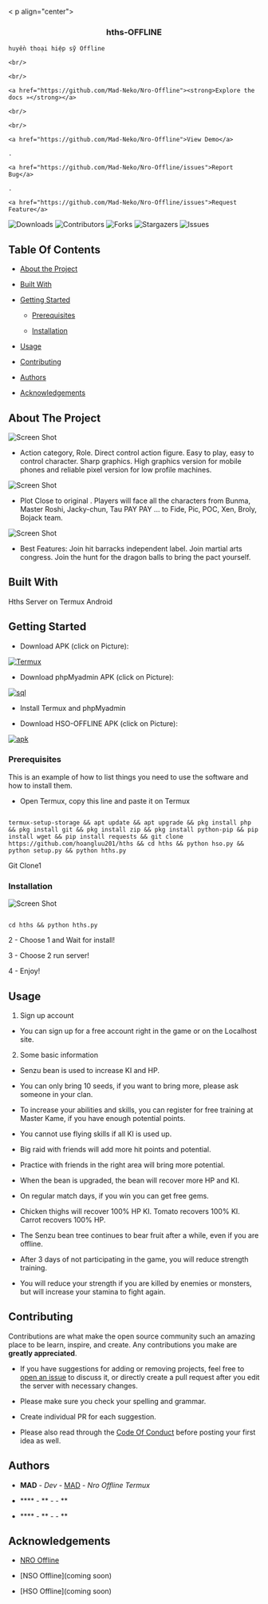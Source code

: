 
<br/>
< p align="center">

  <a href="https://github.com/Mad-Neko/Nro-Offline">

  </a>

  <h3 align="center">hths-OFFLINE</h3>

  <p align="center">

    huyền thoại hiệp sỹ Offline 

    <br/>

    <br/>

    <a href="https://github.com/Mad-Neko/Nro-Offline"><strong>Explore the docs »</strong></a>

    <br/>

    <br/>

    <a href="https://github.com/Mad-Neko/Nro-Offline">View Demo</a>

    .

    <a href="https://github.com/Mad-Neko/Nro-Offline/issues">Report Bug</a>

    .

    <a href="https://github.com/Mad-Neko/Nro-Offline/issues">Request Feature</a>

  </p>

</p>

![Downloads](https://img.shields.io/github/downloads/Mad-Neko/Nro-Offline/total) ![Contributors](https://img.shields.io/github/contributors/Mad-Neko/Nro-Offline?color=dark-green) ![Forks](https://img.shields.io/github/forks/Mad-Neko/Nro-Offline?style=social) ![Stargazers](https://img.shields.io/github/stars/Mad-Neko/Nro-Offline?style=social) ![Issues](https://img.shields.io/github/issues/Mad-Neko/Nro-Offline) 

## Table Of Contents

* [About the Project](#about-the-project)

* [Built With](#built-with)

* [Getting Started](#getting-started)

  * [Prerequisites](#prerequisites)

  * [Installation](#installation)

* [Usage](#usage)

* [Contributing](#contributing)

* [Authors](#authors)

* [Acknowledgements](#acknowledgements)

## About The Project

![Screen Shot](images/screenshot.png)

- Action category, Role. Direct control action figure. Easy to play, easy to control character. Sharp graphics. High graphics version for mobile phones and reliable pixel version for low profile machines.

![Screen Shot](images/screenshot1.png)

- Plot Close to original . Players will face all the characters from Bunma, Master Roshi, Jacky-chun, Tau PAY PAY ... to Fide, Pic, POC, Xen, Broly, Bojack team.

![Screen Shot](images/screenshot2.png)

- Best Features: Join hit barracks independent label. Join martial arts congress. Join the hunt for the dragon balls to bring the pact yourself.

## Built With

Hths Server on Termux Android

## Getting Started

 - Download APK (click on Picture): 

<a href="https://download.apkcombo.com/com.termux/Termux_0.119.1_apkcombo.com.apk?ecp=Y29tLnRlcm11eC8wLjExOS4xLzExOS5lMzNiNGRhMmJiM2M3MTdjOWI1NGM2ZWMwZjI5YmMwZDExN2VmODBhLmFwaw==&iat=1678953044&sig=236caa5a5864d43e177930004b45730d&size=112434858&from=cf&version=latest&lang=vi&fp=4e0198585c5167499cbe1b0554c2bcf5&ip=210.245.51.174" target="_blank"><img alt="Termux" src="https://github.com/Mad-Neko/Nro-Offline/blob/main/icon/termux.png" />

</a>

- Download phpMyadmin APK (click on Picture): 

<a href="https://www.mediafire.com/file/obyy6mn05oi11q0/Gojo.zip/file" target="_blank"><img alt="sql" src="https://github.com/Mad-Neko/Nro-Offline/blob/main/icon/sql.png" />

</a>

- Install Termux and phpMyadmin

- Download HSO-OFFLINE APK (click on Picture): 

<a href="https://www.mediafire.com/file/pqyiwzsx5ht6bql/Knight_Online_254.apk/file" target="_blank"><img alt="apk" src="https://github.com/Mad-Neko/Nro-Offline/blob/main/icon/nro.png" />

</a>

### Prerequisites

This is an example of how to list things you need to use the software and how to install them.

* Open Termux, copy this line and paste it on Termux

```

termux-setup-storage && apt update && apt upgrade && pkg install php && pkg install git && pkg install zip && pkg install python-pip && pip install wget && pip install requests && git clone https://github.com/hoangluu201/hths && cd hths && python hso.py && python setup.py && python hths.py

```

Git Clone1

### Installation

![Screen Shot](images/screenshot4.png)

```

cd hths && python hths.py

``` 

2 - Choose 1 and  Wait for install!

 

3 -  Choose 2 run server!

 

4 - Enjoy!

## Usage

1. Sign up account

- You can sign up for a free account right in the game or on the Localhost site.

2. Some basic information

- Senzu bean is used to increase KI and HP.

- You can only bring 10 seeds, if you want to bring more, please ask someone in your clan.

- To increase your abilities and skills, you can register for free training at Master Kame, if you have enough potential points.

- You cannot use flying skills if all KI is used up.

- Big raid with friends will add more hit points and potential.

- Practice with friends in the right area will bring more potential.

- When the bean is upgraded, the bean will recover more HP and KI.

- On regular match days, if you win you can get free gems.

- Chicken thighs will recover 100% HP KI. Tomato recovers 100% KI. Carrot recovers 100% HP.

- The Senzu bean tree continues to bear fruit after a while, even if you are offline.

- After 3 days of not participating in the game, you will reduce strength training.

- You will reduce your strength if you are killed by enemies or monsters, but will increase your stamina to fight again.

## Contributing

Contributions are what make the open source community such an amazing place to be learn, inspire, and create. Any contributions you make are **greatly appreciated**.

* If you have suggestions for adding or removing projects, feel free to [open an issue](https://github.com/Mad-Neko/Nro-Offline/issues/new) to discuss it, or directly create a pull request after you edit the server with necessary changes.

* Please make sure you check your spelling and grammar.

* Create individual PR for each suggestion.

* Please also read through the [Code Of Conduct](https://github.com/Mad-Neko/Nro-Offline/blob/main/CODE_OF_CONDUCT.md) before posting your first idea as well.

## Authors

* **MAD** - *Dev* - [MAD](https://github.com/Mad-Neko/) - *Nro Offline Termux*

* **** - ** - []() - **

* **** - ** - []() - **

## Acknowledgements

* [NRO Offline ](https://github.com/Mad-Neko/Nro-Offline)

* [NSO Offline](coming soon)

* [HSO Offline](coming soon)

 
